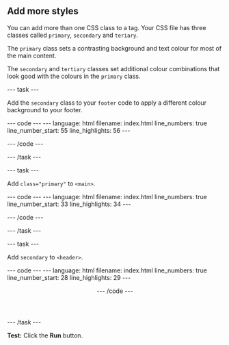 <h2 class="c-project-heading--task">Add more styles</h2>

You can add more than one CSS class to a tag. Your CSS file has three classes called `primary`, `secondary` and `teriary`.

The `primary` class sets a contrasting background and text colour for most of the main content. 

The `secondary` and `tertiary` classes set additional colour combinations that look good with the colours in the `primary` class.

--- task ---

Add the `secondary` class to your `footer` code to apply a different colour background to your footer. 

<div class="c-project-code">
--- code ---
---
language: html
filename: index.html
line_numbers: true
line_number_start: 55
line_highlights: 56
---
    <!-- web page footer -->
    <footer class="border-top secondary">

--- /code ---
</div>

--- /task ---

--- task ---

Add `class="primary"` to `<main>`.

<div class="c-project-code">
--- code ---
---
language: html
filename: index.html
line_numbers: true
line_number_start: 33
line_highlights: 34
---
    <!-- The main content for the web page goes between the main tags -->
    <main class="primary">

--- /code ---
</div>

--- /task ---

--- task ---

Add `secondary` to `<header>`.

<div class="c-project-code">
--- code ---
---
language: html
filename: index.html
line_numbers: true
line_number_start: 28
line_highlights: 29
---
    <!-- The page header code goes here -->
    <header class="border-bottom secondary">

--- /code ---
</div>

--- /task ---

**Test:** Click the **Run** button. 